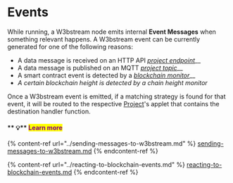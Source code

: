 # Events



While running, a W3bstream node emits internal **Event Messages** when something relevant happens. A W3bstream event can be currently generated  for one of the following reasons:

* A data message is received on an HTTP API [_project_ _endpoint_](../sending-messages-to-w3bstream.md#sending-data-using-http)__
* A data message is published on an MQTT [_project topic_](../sending-messages-to-w3bstream.md#sending-data-using-mqtt)__
* A smart contract event is detected by a [_blockchain monitor_](../reacting-to-blockchain-events.md)__
* _A certain blockchain height is detected by a chain height monitor_

Once a W3bstream event is emitted, if a matching strategy is found for that event, it will be routed to the respective [Project](events.md#projects)'s applet that contains the destination handler function.

#### &#x20;** **<mark style="color:purple;">**💡**</mark> <mark style="color:purple;"></mark><mark style="color:purple;">Learn more</mark>

{% content-ref url="../sending-messages-to-w3bstream.md" %}
[sending-messages-to-w3bstream.md](../sending-messages-to-w3bstream.md)
{% endcontent-ref %}

{% content-ref url="../reacting-to-blockchain-events.md" %}
[reacting-to-blockchain-events.md](../reacting-to-blockchain-events.md)
{% endcontent-ref %}
